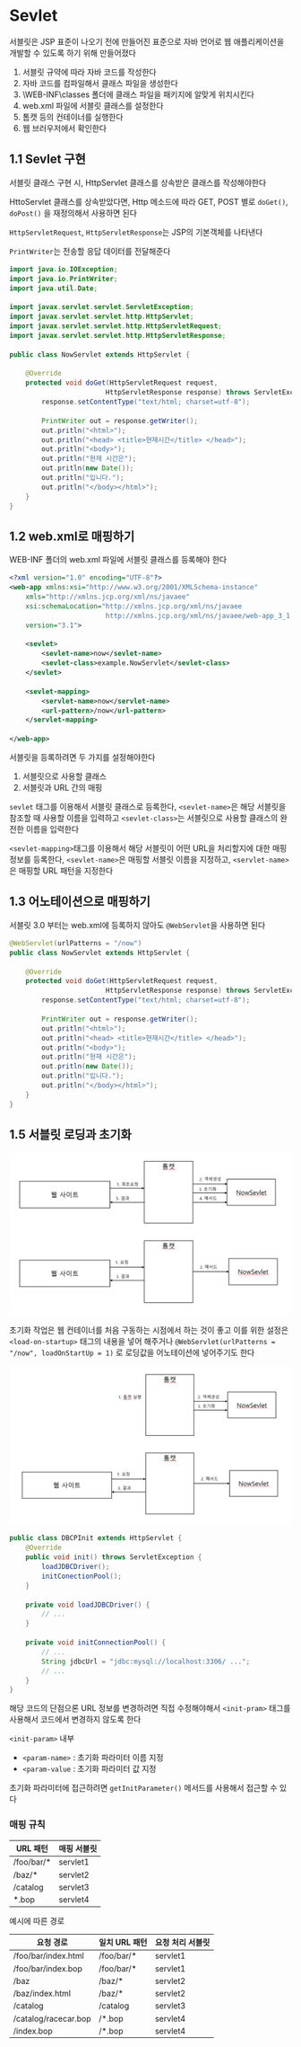 # Sevlet

서블릿은 JSP 표준이 나오기 전에 만들어진 표준으로 자바 언어로 웹 애플리케이션을 개발할 수 있도록 하기 위해 만들어졌다

1. 서블릿 규약에 따라 자바 코드를 작성한다
2. 자바 코드를 컴파일해서 클래스 파일을 생성한다
3. \WEB-INF\classes 폴더에 클래스 파일을 패키지에 알맞게 위치시킨다
4. web.xml 파일에 서블릿 클래스를 설정한다
5. 톰캣 등의 컨테이너를 실행한다
6. 웹 브러우저에서 확인한다

## 1.1 Sevlet 구현

서블릿 클래스 구현 시, HttpServlet 클래스를 상속받은 클래스를 작성해야한다

HttoServlet 클래스를 상속받았다면, Http 메소드에 따라 GET, POST 별로 `doGet()`, `doPost()` 을 재정의해서 사용하면 된다

`HttpServletRequest`, `HttpServletResponse`는 JSP의 기본객체를 나타낸다

`PrintWriter`는 전송할 응답 데이터를 전달해준다

```java
import java.io.IOException;
import java.io.PrintWriter;
import java.util.Date;

import javax.servlet.servlet.ServletException;
import javax.servlet.servlet.http.HttpServlet;
import javax.servlet.servlet.http.HttpServletRequest;
import javax.servlet.servlet.http.HttpServletResponse;

public class NowServlet extends HttpServlet {

    @Override
    protected void doGet(HttpServletRequest request,
                        HttpServletResponse response) throws ServletException, IOException {
        response.setContentType("text/html; charset=utf-8");

        PrintWriter out = response.getWriter();
        out.pritln("<html>");
        out.pritln("<head> <title>현재시간</title> </head>");
        out.pritln("<body>");
        out.pritln("현재 시간은");
        out.pritln(new Date());
        out.pritln("입니다.");
        out.pritln("</body></html>");
    }
}
```

## 1.2 web.xml로 매핑하기

WEB-INF 폴더의 web.xml 파일에 서블릿 클래스를 등록해야 한다

```xml
<?xml version="1.0" encoding="UTF-8"?>
<web-app xmlns:xsi="http://www.w3.org/2001/XMLSchema-instance"
    xmls="http://xmlns.jcp.org/xml/ns/javaee"
    xsi:schemaLocation="http://xmlns.jcp.org/xml/ns/javaee
                        http://xmlns.jcp.org/xml/ns/javaee/web-app_3_1.xsd"
    version="3.1">

    <sevlet>
        <sevlet-name>now</sevlet-name>
        <sevlet-class>example.NowServlet</sevlet-class>
    </sevlet>

    <sevlet-mapping>
        <servlet-name>now</servlet-name>
        <url-pattern>/now</url-pattern>
    </servlet-mapping>

</web-app>
```

서블릿을 등록하려면 두 가지를 설정해야한다

1. 서블릿으로 사용할 클래스
2. 서블릿과 URL 간의 매핑

`sevlet` 태그를 이용해서 서블릿 클래스로 등록한다, `<sevlet-name>`은 해당 서블릿을 참조할 때 사용할 이름을 입력하고 `<sevlet-class>`는 서블릿으로 사용할 클래스의 완전한 이름을 입력한다

`<sevlet-mapping>`태그를 이용해서 해당 서블릿이 어떤 URL을 처리할지에 대한 매핑 정보를 등록한다, `<sevlet-name>`은 매핑할 서블릿 이름을 지정하고, `<servlet-name>`은 매핑할 URL 패턴을 지정한다

## 1.3 어노테이션으로 매핑하기

서블릿 3.0 부터는 web.xml에 등록하지 않아도 `@WebServlet`을 사용하면 된다

```java
@WebServlet(urlPatterns = "/now")
public class NowServlet extends HttpServlet {

    @Override
    protected void doGet(HttpServletRequest request,
                        HttpServletResponse response) throws ServletException, IOException {
        response.setContentType("text/html; charset=utf-8");

        PrintWriter out = response.getWriter();
        out.pritln("<html>");
        out.pritln("<head> <title>현재시간</title> </head>");
        out.pritln("<body>");
        out.pritln("현재 시간은");
        out.pritln(new Date());
        out.pritln("입니다.");
        out.pritln("</body></html>");
    }
}
```

## 1.5 서블릿 로딩과 초기화

<img src="https://github.com/Geol2/Today-I-Learned/blob/main/Java/JSP/images/servlet-init-loading.png" />

초기화 작업은 웹 컨테이너를 처음 구동하는 시점에서 하는 것이 좋고 이를 위한 설정은 `<load-on-startup>` 태그의 내용을 넣어 해주거나 `@WebServlet(urlPatterns = "/now", loadOnStartUp = 1)` 로 로딩값을 어노테이션에 넣어주기도 한다

<img src="https://github.com/Geol2/Today-I-Learned/blob/main/Java/JSP/images/servlet-init.png" />

```java
public class DBCPInit extends HttpServlet {
    @Override
    public void init() throws ServletException {
        loadJDBCDriver();
        initConectionPool();
    }

    private void loadJDBCDriver() {
        // ...
    }

    private void initConnectionPool() {
        // ...
        String jdbcUrl = "jdbc:mysql://localhost:3306/ ...";
        // ...
    }
}
```

해당 코드의 단점으론 URL 정보를 변경하려면 직접 수정해야해서 `<init-pram>` 태그를 사용해서 코드에서 변경하지 않도록 한다

`<init-param>` 내부
  - `<param-name>` : 초기화 파라미터 이름 지정
  - `<param-value` : 초기화 파라미터 값 지정

초기화 파라미터에 접근하려면 `getInitParameter()` 메서드를 사용해서 접근할 수 있다

### 매핑 규칙

| URL 패턴   | 매핑 서블릿 |
|------------|-------------|
| /foo/bar/* | servlet1    |
| /baz/*     | servlet2    |
| /catalog   | servlet3    |
| *.bop      | servlet4    |

예시에 따른 경로

|     요청 경로        | 일치 URL 패턴 | 요청 처리 서블릿 |
|----------------------|-------------|-----------------|
| /foo/bar/index.html  | /foo/bar/*  | servlet1        |
| /foo/bar/index.bop   | /foo/bar/*  | servlet1        |
| /baz                 | /baz/*      | servlet2        |
| /baz/index.html      | /baz/*      | servlet2        |
| /catalog             | /catalog    | servlet3        |
| /catalog/racecar.bop | /*.bop      | servlet4        |
| /index.bop           | /*.bop      | servlet4        |